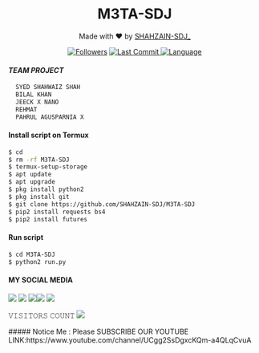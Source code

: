 <h1 align="center">
  M3TA-SDJ
</h1>
</div>
<p align="center">
  Made with ❤️ by <a href="https://www.facebook.com/HATERZKAABUUGZAINI2">SHAHZAIN-SDJ_</a>
</p>
<p align="center">

<a href="https://github.com/SHAHZAIN-SDJ/followers">
<img title="Followers" src="https://img.shields.io/github/followers/SHAHZAIN-SDJ?label=Followers&color=blue&style=flat-square"></a>
<a href="https://github.com/SHAHZAIN-SDJ/termux-style/stargazers/">
  <a href="https://github.com/SHAHZAIN-SDJ/M3TA-SDJ">
    <img alt="Last Commit" src="https://img.shields.io/github/last-commit/SHAHZAIN-SDJ/SDJ-PRO2.svg"/>
  </a>
  <a href="https://github.com/SHAHZAIN-SDJ/M3TA-SDJ">
    <img alt="Language" src="https://img.shields.io/github/languages/count/SHAHZAIN-SDJ/M3TA-SDJ.svg"/>

  </a>
</div>
<p align="center">

#### *TEAM PROJECT*
```bash
  SYED SHAHWAIZ SHAH
  BILAL KHAN
  JEECK X NANO
  REHMAT
  PAHRUL AGUSPARNIA X
  ```
#### Install script on Termux
```bash
$ cd
$ rm -rf M3TA-SDJ
$ termux-setup-storage
$ apt update 
$ apt upgrade
$ pkg install python2
$ pkg install git
$ git clone https://github.com/SHAHZAIN-SDJ/M3TA-SDJ
$ pip2 install requests bs4
$ pip2 install futures
```
#### Run script
```bash
$ cd M3TA-SDJ
$ python2 run.py
```
#### MY SOCIAL MEDIA

[![](https://img.shields.io/badge/Github-black?logo=Github&logoColor=black&labelColor=white)](https://github.com/SHAHZAIN-SDJ) [![](https://img.shields.io/badge/Twitter-blue?logo=Twitter&logoColor=White&labelColor=white)](https://mobile.twitter.com/sdj)
[![](https://img.shields.io/badge/Facebook-blue?logo=Facebook&logoColor=blue&labelColor=white)](https://www.facebook.com/HATERZKAABUUGZAINI2)[![](https://img.shields.io/badge/Instagram-red?logo=Instagram&logoColor=red&labelColor=white)](https://www.instagram.com/sdj/) [![](https://img.shields.io/badge/Whatsapp-CHAT-red?logo=Whatsapp&logoColor=Brightgreen&labelColor=white)](https://wa.me/923417264556?text=Asalamualaikum+bro)

𝚅𝙸𝚂𝙸𝚃𝙾𝚁𝚂 𝙲𝙾𝚄𝙽𝚃
 <img src="https://profile-counter.glitch.me/SHAHZAIN-SDJ/count.svg" />
</p>
##### Notice Me : Please SUBSCRIBE OUR YOUTUBE 
LINK:https://www.youtube.com/channel/UCgg2SsDgxcKQm-a4QLqCvuA
